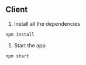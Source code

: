 ## Client

1. Install all the dependencies

```console
npm install 
````

1. Start the app

```console
npm start
```